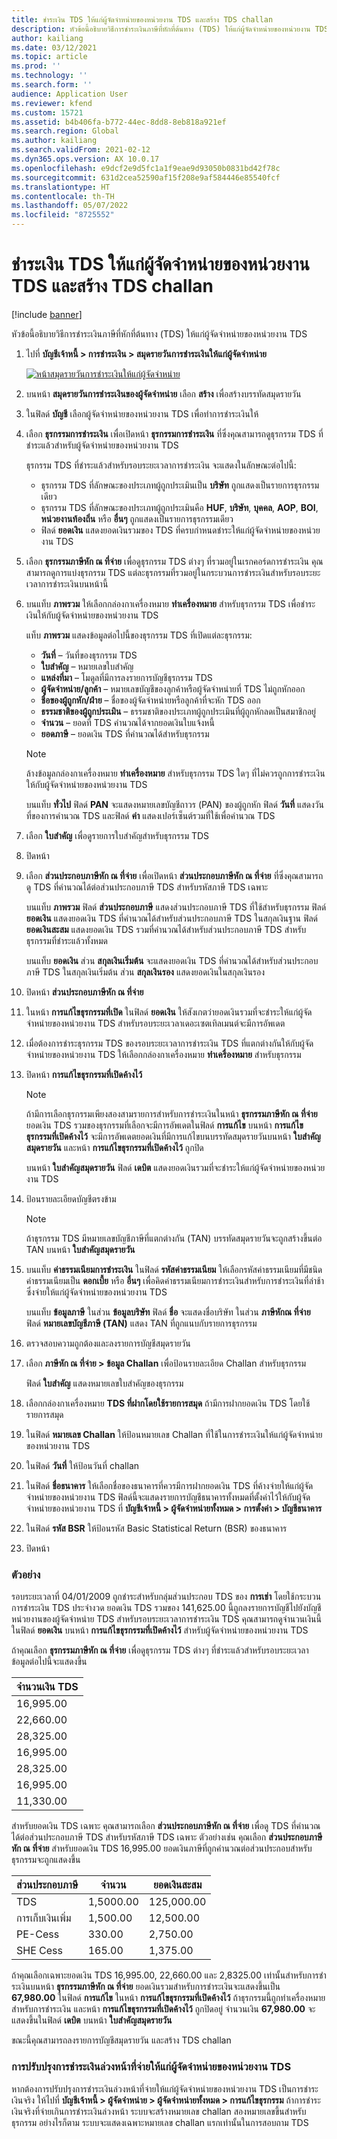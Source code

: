 ```yaml
---
title: ชำระเงิน TDS ให้แก่ผู้จัดจำหน่ายของหน่วยงาน TDS และสร้าง TDS challan
description: หัวข้อนี้อธิบายวิธีการชำระเงินภาษีที่หักที่ต้นทาง (TDS) ให้แก่ผู้จัดจำหน่ายของหน่วยงาน TDS
author: kailiang
ms.date: 03/12/2021
ms.topic: article
ms.prod: ''
ms.technology: ''
ms.search.form: ''
audience: Application User
ms.reviewer: kfend
ms.custom: 15721
ms.assetid: b4b406fa-b772-44ec-8dd8-8eb818a921ef
ms.search.region: Global
ms.author: kailiang
ms.search.validFrom: 2021-02-12
ms.dyn365.ops.version: AX 10.0.17
ms.openlocfilehash: e9dcf2e9d5fc1a1f9eae9d93050b0831bd42f78c
ms.sourcegitcommit: 631d2cea52590af15f208e9af584446e85540fcf
ms.translationtype: HT
ms.contentlocale: th-TH
ms.lasthandoff: 05/07/2022
ms.locfileid: "8725552"
---
```

# <a name="settle-tds-payments-to-tds-authority-vendors-and-generate-tds-challan"></a>ชำระเงิน TDS ให้แก่ผู้จัดจำหน่ายของหน่วยงาน TDS และสร้าง TDS challan

[!include [banner](../includes/banner.md)]

หัวข้อนี้อธิบายวิธีการชำระเงินภาษีที่หักที่ต้นทาง (TDS) ให้แก่ผู้จัดจำหน่ายของหน่วยงาน TDS

1. ไปที่ **บัญชีเจ้าหนี้ \> การชำระเงิน \> สมุดรายวันการชำระเงินให้แก่ผู้จัดจำหน่าย**

    [![หน้าสมุดรายวันการชำระเงินให้แก่ผู้จัดจำหน่าย](./media/apac-ind-TDS-51.png)](./media/apac-ind-TDS-51.png)

2. บนหน้า **สมุดรายวันการชำระเงินของผู้จัดจำหน่าย** เลือก **สร้าง** เพื่อสร้างบรรทัดสมุดรายวัน
3. ในฟิลด์ **บัญชี** เลือกผู้จัดจำหน่ายของหน่วยงาน TDS เพื่อทำการชำระเงินให้
4. เลือก **ธุรกรรมการชําระเงิน** เพื่อเปิดหน้า **ธุรกรรมการชําระเงิน** ที่ซึ่งคุณสามารถดูธุรกรรม TDS ที่ชําระแล้วสำหรับผู้จัดจำหน่ายของหน่วยงาน TDS

    ธุรกรรม TDS ที่ชําระแล้วสำหรับรอบระยะเวลาการชำระเงิน จะแสดงในลักษณะต่อไปนี้:

    - ธุรกรรม TDS ที่ลักษณะของประเภทผู้ถูกประเมินเป็น **บริษัท** ถูกแสดงเป็นรายการธุรกรรมเดียว
    - ธุรกรรม TDS ที่ลักษณะของประเภทผู้ถูกประเมินคือ **HUF**, **บริษัท**, **บุคคล**, **AOP**, **BOI**, **หน่วยงานท้องถิ่น** หรือ **อื่นๆ** ถูกแสดงเป็นรายการธุรกรรมเดียว
    - ฟิลด์ **ยอดเงิน** แสดงยอดเงินรวมของ TDS ที่ครบกําหนดชําระให้แก่ผู้จัดจำหน่ายของหน่วยงาน TDS

5. เลือก **ธุรกรรมภาษีหัก ณ ที่จ่าย** เพื่อดูธุรกรรม TDS ต่างๆ ที่รวมอยู่ในเรกคอร์ดการชําระเงิน คุณสามารถดูการแบ่งธุรกรรม TDS แต่ละธุรกรรมที่รวมอยู่ในกระบวนการชําระเงินสำหรับรอบระยะเวลาการชำระเงินบนหน้านี้
6. บนแท็บ **ภาพรวม** ให้เลือกกล่องกาเครื่องหมาย **ทำเครื่องหมาย** สำหรับธุรกรรม TDS เพื่อชำระเงินให้กับผู้จัดจำหน่ายของหน่วยงาน TDS

    แท็บ **ภาพรวม** แสดงข้อมูลต่อไปนี้ของธุรกรรม TDS ที่เปิดแต่ละธุรกรรม:

    - **วันที่** – วันที่ของธุรกรรม TDS
    - **ใบสำคัญ** – หมายเลขใบสำคัญ
    - **แหล่งที่มา** – โมดูลที่มีการลงรายการบัญชีธุรกรรม TDS
    - **ผู้จัดจำหน่าย/ลูกค้า** – หมายเลขบัญชีของลูกค้าหรือผู้จัดจำหน่ายที่ TDS ไม่ถูกหักออก
    - **ชื่อของผู้ถูกหัก/ฝ่าย** – ชื่อของผู้จัดจำหน่ายหรือลูกค้าที่จะหัก TDS ออก
    - **ธรรมชาติของผู้ถูกประเมิน** – ธรรมชาติของประเภทผู้ถูกประเมินที่ผู้ถูกหักลดเป็นสมาชิกอยู่
    - **จำนวน** – ยอดที่ TDS คำนวณได้จากยอดเงินใบแจ้งหนี้
    - **ยอดภาษี** – ยอดเงิน TDS ที่คํานวณได้สำหรับธุรกรรม

    > [!NOTE]
    > ล้างข้อมูลกล่องกาเครื่องหมาย **ทำเครื่องหมาย** สำหรับธุรกรรม TDS ใดๆ ที่ไม่ควรถูกการชำระเงินให้กับผู้จัดจำหน่ายของหน่วยงาน TDS

    บนแท็บ **ทั่วไป** ฟิลด์ **PAN** จะแสดงหมายเลขบัญชีถาวร (PAN) ของผู้ถูกหัก ฟิลด์ **วันที่** แสดงวันที่ของการคํานวณ TDS และฟิลด์ **ค่า** แสดงเปอร์เซ็นต์รวมที่ใช้เพื่อคํานวณ TDS

7. เลือก **ใบสำคัญ** เพื่อดูรายการใบสำคัญสำหรับธุรกรรม TDS
8. ปิดหน้า
10. เลือก **ส่วนประกอบภาษีหัก ณ ที่จ่าย** เพื่อเปิดหน้า **ส่วนประกอบภาษีหัก ณ ที่จ่าย** ที่ซึ่งคุณสามารถดู TDS ที่คํานวณได้ต่อส่วนประกอบภาษี TDS สำหรับรหัสภาษี TDS เฉพาะ

    บนแท็บ **ภาพรวม** ฟิลด์ **ส่วนประกอบภาษี** แสดงส่วนประกอบภาษี TDS ที่ใช้สำหรับธุรกรรม ฟิลด์ **ยอดเงิน** แสดงยอดเงิน TDS ที่คํานวณได้สำหรับส่วนประกอบภาษี TDS ในสกุลเงินฐาน ฟิลด์ **ยอดเงินสะสม** แสดงยอดเงิน TDS รวมที่คํานวณได้สำหรับส่วนประกอบภาษี TDS สำหรับธุรกรรมที่ชำระแล้วทั้งหมด

    บนแท็บ **ยอดเงิน** ส่วน **สกุลเงินเริ่มต้น** จะแสดงยอดเงิน TDS ที่คํานวณได้สำหรับส่วนประกอบภาษี TDS ในสกุลเงินเริ่มต้น ส่วน **สกุลเงินรอง** แสดงยอดเงินในสกุลเงินรอง

11. ปิดหน้า **ส่วนประกอบภาษีหัก ณ ที่จ่าย**
12. ในหน้า **การแก้ไขธุรกรรมที่เปิด** ในฟิลด์ **ยอดเงิน** ให้สังเกตว่ายอดเงินรวมที่จะชําระให้แก่ผู้จัดจำหน่ายของหน่วยงาน TDS สำหรับรอบระยะเวลาเดอะเซตเทิลเมนต์จะมีการอัพเดต
13. เมื่อต้องการชําระธุรกรรม TDS ของรอบระยะเวลาการชําระเงิน TDS ที่แตกต่างกันให้กับผู้จัดจำหน่ายของหน่วยงาน TDS ให้เลือกกล่องกาเครื่องหมาย **ทำเครื่องหมาย** สำหรับธุรกรรม
14. ปิดหน้า **การแก้ไขธุรกรรมที่เปิดค้างไว้**

    > [!NOTE]
    > ถ้ามีการเลือกธุรกรรมเพียงสองสามรายการสำหรับการชําระเงินในหน้า **ธุรกรรมภาษีหัก ณ ที่จ่าย** ยอดเงิน TDS รวมของธุรกรรมที่เลือกจะมีการอัพเดตในฟิลด์ **การแก้ไข** บนหน้า **การแก้ไขธุรกรรมที่เปิดค้างไว้** จะมีการอัพเดตยอดเงินที่มีการแก้ไขบนบรรทัดสมุดรายวันบนหน้า **ใบสำคัญสมุดรายวัน** และหน้า **การแก้ไขธุรกรรมที่เปิดค้างไว้** ถูกปิด

    บนหน้า **ใบสำคัญสมุดรายวัน** ฟิลด์ **เดบิต** แสดงยอดเงินรวมที่จะชำระให้แก่ผู้จัดจำหน่ายของหน่วยงาน TDS

15. ป้อนรายละเอียดบัญชีตรงข้าม

    > [!NOTE]
    > ถ้าธุรกรรม TDS มีหมายเลขบัญชีภาษีที่แตกต่างกัน (TAN) บรรทัดสมุดรายวันจะถูกสร้างขึ้นต่อ TAN บนหน้า **ใบสำคัญสมุดรายวัน**

16. บนแท็บ **ค่าธรรมเนียมการชำระเงิน** ในฟิลด์ **รหัสค่าธรรมเนียม** ให้เลือกรหัสค่าธรรมเนียมที่มีชนิดค่าธรรมเนียมเป็น **ดอกเบี้ย** หรือ **อื่นๆ** เพื่อคิดค่าธรรมเนียมการชำระเงินสำหรับการชำระเงินที่ล่าช้าซึ่งจ่ายให้แก่ผู้จัดจำหน่ายของหน่วยงาน TDS

    บนแท็บ **ข้อมูลภาษี** ในส่วน **ข้อมูลบริษัท** ฟิลด์ **ชื่อ** จะแสดงชื่อบริษัท ในส่วน **ภาษีหักณ ที่จ่าย** ฟิลด์ **หมายเลขบัญชีภาษี (TAN)** แสดง TAN ที่ถูกแนบกับรายการธุรกรรม

17. ตรวจสอบความถูกต้องและลงรายการบัญชีสมุดรายวัน
18. เลือก **ภาษีหัก ณ ที่จ่าย \> ข้อมูล Challan** เพื่อป้อนรายละเอียด Challan สำหรับธุรกรรม

    ฟิลด์ **ใบสำคัญ** แสดงหมายเลขใบสำคัญของธุรกรรม
    
19. เลือกกล่องกาเครื่องหมาย **TDS ที่ฝากโดยใช้รายการสมุด** ถ้ามีการฝากยอดเงิน TDS โดยใช้รายการสมุด
20. ในฟิลด์ **หมายเลข Challan** ให้ป้อนหมายเลข Challan ที่ใช้ในการชำระเงินให้แก่ผู้จัดจำหน่ายของหน่วยงาน TDS
21. ในฟิลด์ **วันที่** ให้ป้อนวันที่ challan
22. ในฟิลด์ **ชื่อธนาคาร** ให้เลือกชื่อของธนาคารที่ควรมีการฝากยอดเงิน TDS ที่ค้างจ่ายให้แก่ผู้จัดจำหน่ายของหน่วยงาน TDS ฟิลด์นี้จะแสดงรายการบัญชีธนาคารทั้งหมดที่ตั้งค่าไว้ให้กับผู้จัดจำหน่ายของหน่วยงาน TDS ที่ **บัญชีเจ้าหนี้ \> ผู้จัดจำหน่ายทั้งหมด \> การตั้งค่า \> บัญชีธนาคาร**
23. ในฟิลด์ **รหัส BSR** ให้ป้อนรหัส Basic Statistical Return (BSR) ของธนาคาร
24. ปิดหน้า

### <a name="example"></a>ตัวอย่าง

รอบระยะเวลาที่ 04/01/2009 ถูกชำระสำหรับกลุ่มส่วนประกอบ TDS ของ **การเช่า** โดยใช้กระบวนการชําระเงิน TDS ประจำงวด ยอดเงิน TDS รวมของ 141,625.00 นี้ถูกลงรายการบัญชีไปยังบัญชีหน่วยงานของผู้จัดจำหน่าย TDS สำหรับรอบระยะเวลาการชําระเงิน TDS คุณสามารถดูจํานวนเงินนี้ในฟิลด์ **ยอดเงิน** บนหน้า **การแก้ไขธุรกรรมที่เปิดค้างไว้** สำหรับผู้จัดจำหน่ายของหน่วยงาน TDS

ถ้าคุณเลือก **ธุรกรรมภาษีหัก ณ ที่จ่าย** เพื่อดูธุรกรรม TDS ต่างๆ ที่ชำระแล้วสำหรับรอบระยะเวลา ข้อมูลต่อไปนี้จะแสดงขึ้น

| จำนวนเงิน TDS |
|------------|
| 16,995.00  |
| 22,660.00  |
| 28,325.00  |
| 16,995.00  |
| 28,325.00  |
| 16,995.00  |
| 11,330.00  |

สำหรับยอดเงิน TDS เฉพาะ คุณสามารถเลือก **ส่วนประกอบภาษีหัก ณ ที่จ่าย** เพื่อดู TDS ที่คํานวณได้ต่อส่วนประกอบภาษี TDS สำหรับรหัสภาษี TDS เฉพาะ ตัวอย่างเช่น คุณเลือก **ส่วนประกอบภาษีหัก ณ ที่จ่าย** สำหรับยอดเงิน TDS 16,995.00 ยอดเงินภาษีที่ถูกคํานวณต่อส่วนประกอบสำหรับธุรกรรมจะถูกแสดงขึ้น

| ส่วนประกอบภาษี | จำนวน    | ยอดเงินสะสม |
|---------------|-----------|--------------------|
| TDS           | 1,5000.00 | 125,000.00         |
| การเก็บเงินเพิ่ม     | 1,500.00  | 12,500.00          |
| PE-Cess       | 330.00    | 2,750.00           |
| SHE Cess      | 165.00    | 1,375.00           |

ถ้าคุณเลือกเฉพาะยอดเงิน TDS 16,995.00, 22,660.00 และ 2,8325.00 เท่านั้นสำหรับการชําระเงินบนหน้า **ธุรกรรมภาษีหัก ณ ที่จ่าย** ยอดเงินรวมสำหรับการชําระเงินจะแสดงขึ้นเป็น **67,980.00** ในฟิลด์ **การแก้ไข** ในหน้า **การแก้ไขธุรกรรมที่เปิดค้างไว้** ถ้าธุรกรรมนี้ถูกทำเครื่องหมายสำหรับการชําระเงิน และหน้า **การแก้ไขธุรกรรมที่เปิดค้างไว้** ถูกปิดอยู่ จํานวนเงิน **67,980.00** จะแสดงขึ้นในฟิลด์ **เดบิต** บนหน้า **ใบสำคัญสมุดรายวัน**

ขณะนี้คุณสามารถลงรายการบัญชีสมุดรายวัน และสร้าง TDS challan

### <a name="adjustment-of-advance-payments-that-are-made-to-tds-authority-vendors"></a>การปรับปรุงการชำระเงินล่วงหน้าที่จ่ายให้แก่ผู้จัดจำหน่ายของหน่วยงาน TDS

หากต้องการปรับปรุงการชําระเงินล่วงหน้าที่จ่ายให้แก่ผู้จัดจำหน่ายของหน่วยงาน TDS เป็นการชําระเงินจริง ให้ไปที่ **บัญชีเจ้าหนี้ \> ผู้จัดจำหน่าย \> ผู้จัดจำหน่ายทั้งหมด \> การแก้ไขธุรกรรม** ถ้าการชำระเงินจริงที่จ่ายเกินการชำระเงินล่วงหน้า ระบบจะสร้างหมายเลข challan สองหมายเลขขึ้นสำหรับธุรกรรม อย่างไรก็ตาม ระบบจะแสดงเฉพาะหมายเลข challan แรกเท่านั้นในการสอบถาม TDS
